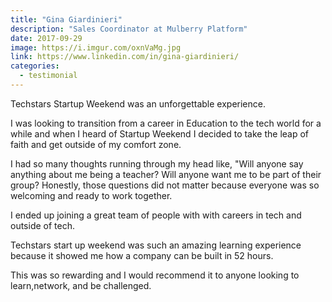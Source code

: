 ```yaml
---
title: "Gina Giardinieri"
description: "Sales Coordinator at Mulberry Platform"
date: 2017-09-29
image: https://i.imgur.com/oxnVaMg.jpg
link: https://www.linkedin.com/in/gina-giardinieri/
categories:
  - testimonial
---
```


Techstars Startup Weekend was an unforgettable experience.

I was looking to transition from a career in Education to the tech world for a while and when I heard of Startup Weekend I decided to take the leap of faith and get outside of my comfort zone.

I had so many thoughts running through my head like, "Will anyone say anything about me being a teacher? Will anyone want me to be part of their group? Honestly, those questions did not matter because everyone was so welcoming and ready to work together.

I ended up joining a great team of people with with careers in tech and outside of tech.

Techstars start up weekend was such an amazing learning experience because it showed me how a company can be built in 52 hours.

This was so rewarding and I would recommend it to anyone looking to learn,network, and be challenged.
